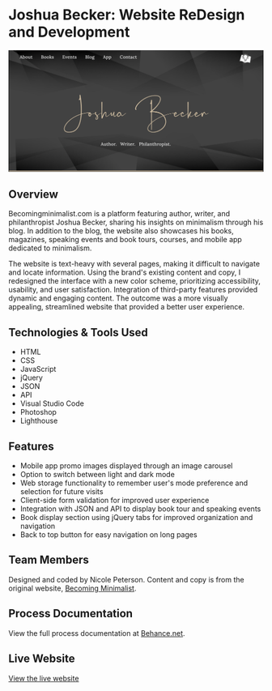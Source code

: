 # Joshua Becker: Website ReDesign and Development

[![Joshua Becker written in white script on a black geometric background.](https://github.com/git-niko/joshua-becker2.0/blob/e7d020e0678aebaa1cadc507a09565e5c26e2676/git-promo.png)](https://git-niko.github.io/joshua-becker2.0/)

## Overview

Becomingminimalist.com is a platform featuring author, writer, and philanthropist Joshua Becker, sharing his insights on minimalism through his blog. In addition to the blog, the website also showcases his books, magazines, speaking events and book tours, courses, and mobile app dedicated to minimalism. 

The website is text-heavy with several pages, making it difficult to navigate and locate information. Using the brand's existing content and copy, I redesigned the interface with a new color scheme, prioritizing accessibility, usability, and user satisfaction. Integration of third-party features provided dynamic and engaging content. The outcome was a more visually appealing, streamlined website that provided a better user experience.

## Technologies & Tools Used

- HTML
- CSS
- JavaScript
- jQuery
- JSON
- API
- Visual Studio Code
- Photoshop
- Lighthouse

## Features

- Mobile app promo images displayed through an image carousel
- Option to switch between light and dark mode
- Web storage functionality to remember user's mode preference and selection for future visits
- Client-side form validation for improved user experience
- Integration with JSON and API to display book tour and speaking events
- Book display section using jQuery tabs for improved organization and navigation
- Back to top button for easy navigation on long pages

## Team Members

Designed and coded by Nicole Peterson. Content and copy is from the original website, [Becoming Minimalist](https://www.becomingminimalist.com/).

## Process Documentation

View the full process documentation at [Behance.net](https://www.behance.net/gallery/157952941/Single-page-fixed-width-website).

## Live Website

[View the live website](https://git-niko.github.io/joshua-becker2.0/)
